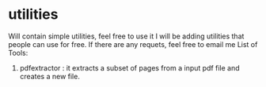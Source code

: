 # utilities
Will contain simple utilities, feel free to use it
I will be adding utilities that people can use for free. If there are any requets, feel free to email me
List of Tools:
1. pdfextractor : it extracts a subset of pages from a input pdf file and creates a new file.
